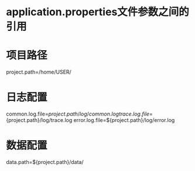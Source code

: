 # application.properties文件参数之间的引用

# 项目路径
project.path=/home/USER/

# 日志配置
common.log.file=${project.path}/log/common.log
trace.log.file=${project.path}/log/trace.log
error.log.file=${project.path}/log/error.log

# 数据配置
data.path=${project.path}/data/
